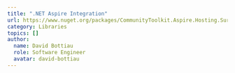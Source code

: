 ```yaml
---
title: ".NET Aspire Integration"
url: https://www.nuget.org/packages/CommunityToolkit.Aspire.Hosting.SurrealDb
category: Libraries
topics: []
author:
  name: David Bottiau
  role: Software Engineer
  avatar: david-bottiau
---
```



